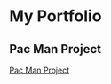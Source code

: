 # My Portfolio
## Pac Man Project
<a href="https://scottbdavis.github.io/pacMan1/"> Pac Man Project</a>
<img src="http://1.bp.blogspot.com/-RCs4pCma290/VRRShvhchII/AAAAAAAAAUo/XUgg1YCcxcU/s1600/pacman.png" alt text="Pac Man">
